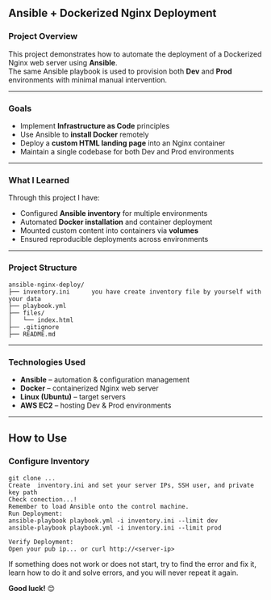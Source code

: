 ## Ansible + Dockerized Nginx Deployment

###  Project Overview
This project demonstrates how to automate the deployment of a Dockerized Nginx web server using **Ansible**.  
The same Ansible playbook is used to provision both **Dev** and **Prod** environments with minimal manual intervention.

---

###  Goals
- Implement **Infrastructure as Code** principles
- Use Ansible to **install Docker** remotely
- Deploy a **custom HTML landing page** into an Nginx container
- Maintain a single codebase for both Dev and Prod environments

---

###  What I Learned
Through this project I have:
- Configured **Ansible inventory** for multiple environments
- Automated **Docker installation** and container deployment
- Mounted custom content into containers via **volumes**
- Ensured reproducible deployments across environments

---

###  Project Structure

```
ansible-nginx-deploy/
├── inventory.ini      you have create inventory file by yourself with your data
├── playbook.yml
├── files/
│   └── index.html
├── .gitignore
├── README.md
```

---

### Technologies Used
- **Ansible** – automation & configuration management
- **Docker** – containerized Nginx web server
- **Linux (Ubuntu)** – target servers
- **AWS EC2** – hosting Dev & Prod environments

---

##  How to Use

###  Configure Inventory
```
git clone ...
Create  inventory.ini and set your server IPs, SSH user, and private key path
Check conection...!
Remember to load Ansible onto the control machine.
Run Deployment:
ansible-playbook playbook.yml -i inventory.ini --limit dev
ansible-playbook playbook.yml -i inventory.ini --limit prod

Verify Deployment:
Open your pub ip... or curl http://<server-ip>
```
If something does not work or does not start, try to find the error and fix it, learn how to do it and solve errors, and you will never repeat it again.


**Good luck!** 😊










